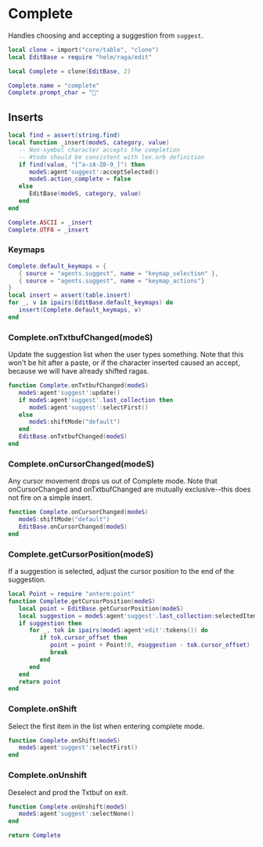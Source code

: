 # Complete

Handles choosing and accepting a suggestion from `suggest`\.

```lua
local clone = import("core/table", "clone")
local EditBase = require "helm/raga/edit"

local Complete = clone(EditBase, 2)

Complete.name = "complete"
Complete.prompt_char = "💬"
```


## Inserts

```lua
local find = assert(string.find)
local function _insert(modeS, category, value)
   -- Non-symbol character accepts the completion
   -- #todo should be consistent with lex.orb definition
   if find(value, "[^a-zA-Z0-9_]") then
      modeS:agent'suggest':acceptSelected()
      modeS.action_complete = false
   else
      EditBase(modeS, category, value)
   end
end

Complete.ASCII = _insert
Complete.UTF8 = _insert
```


### Keymaps

```lua
Complete.default_keymaps = {
   { source = "agents.suggest", name = "keymap_selection" },
   { source = "agents.suggest", name = "keymap_actions"}
}
local insert = assert(table.insert)
for _, v in ipairs(EditBase.default_keymaps) do
   insert(Complete.default_keymaps, v)
end
```


### Complete\.onTxtbufChanged\(modeS\)

Update the suggestion list when the user types something\. Note that this won't
be hit after a paste, or if the character inserted caused an accept, because
we will have already shifted ragas\.

```lua
function Complete.onTxtbufChanged(modeS)
   modeS:agent'suggest':update()
   if modeS:agent'suggest'.last_collection then
      modeS:agent'suggest':selectFirst()
   else
      modeS:shiftMode("default")
   end
   EditBase.onTxtbufChanged(modeS)
end
```


### Complete\.onCursorChanged\(modeS\)

Any cursor movement drops us out of Complete mode\. Note that
onCursorChanged and onTxtbufChanged are mutually exclusive\-\-this does not
fire on a simple insert\.

```lua
function Complete.onCursorChanged(modeS)
   modeS:shiftMode("default")
   EditBase.onCursorChanged(modeS)
end
```


### Complete\.getCursorPosition\(modeS\)

If a suggestion is selected, adjust the cursor position
to the end of the suggestion\.

```lua
local Point = require "anterm:point"
function Complete.getCursorPosition(modeS)
   local point = EditBase.getCursorPosition(modeS)
   local suggestion = modeS:agent'suggest'.last_collection:selectedItem()
   if suggestion then
      for _, tok in ipairs(modeS:agent'edit':tokens()) do
         if tok.cursor_offset then
            point = point + Point(0, #suggestion - tok.cursor_offset)
            break
         end
      end
   end
   return point
end
```


### Complete\.onShift

Select the first item in the list when entering complete mode\.

```lua
function Complete.onShift(modeS)
   modeS:agent'suggest':selectFirst()
end
```


### Complete\.onUnshift

Deselect and prod the Txtbuf on exit\.

```lua
function Complete.onUnshift(modeS)
   modeS:agent'suggest':selectNone()
end
```

```lua
return Complete
```
